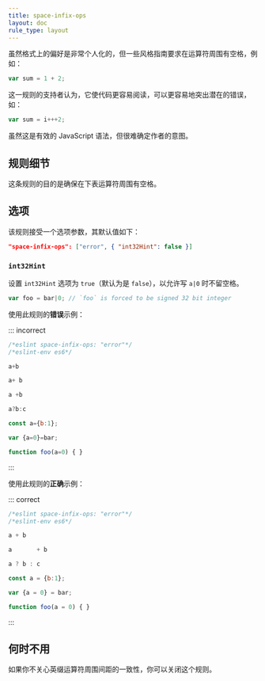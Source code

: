 ```yaml
---
title: space-infix-ops
layout: doc
rule_type: layout
---
```


虽然格式上的偏好是非常个人化的，但一些风格指南要求在运算符周围有空格，例如：

```js
var sum = 1 + 2;
```

这一规则的支持者认为，它使代码更容易阅读，可以更容易地突出潜在的错误，如：

```js
var sum = i+++2;
```

虽然这是有效的 JavaScript 语法，但很难确定作者的意图。

## 规则细节

这条规则的目的是确保在下表运算符周围有空格。

## 选项

该规则接受一个选项参数，其默认值如下：

```json
"space-infix-ops": ["error", { "int32Hint": false }]
```

### `int32Hint`

设置 `int32Hint` 选项为 `true`（默认为是 `false`），以允许写 `a|0` 时不留空格。

```js
var foo = bar|0; // `foo` is forced to be signed 32 bit integer
```

使用此规则的**错误**示例：

::: incorrect

```js
/*eslint space-infix-ops: "error"*/
/*eslint-env es6*/

a+b

a+ b

a +b

a?b:c

const a={b:1};

var {a=0}=bar;

function foo(a=0) { }
```

:::

使用此规则的**正确**示例：

::: correct

```js
/*eslint space-infix-ops: "error"*/
/*eslint-env es6*/

a + b

a       + b

a ? b : c

const a = {b:1};

var {a = 0} = bar;

function foo(a = 0) { }
```

:::

## 何时不用

如果你不关心英缀运算符周围间距的一致性，你可以关闭这个规则。
